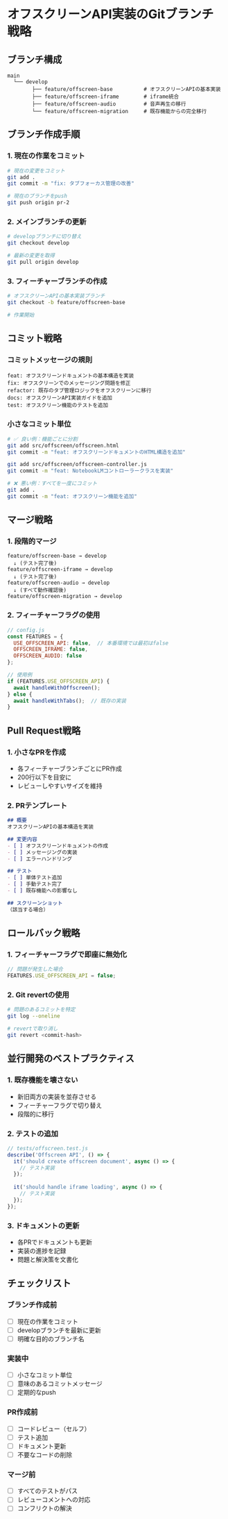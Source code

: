 # オフスクリーンAPI実装のGitブランチ戦略

## ブランチ構成

```
main
  └── develop
        ├── feature/offscreen-base          # オフスクリーンAPIの基本実装
        ├── feature/offscreen-iframe        # iframe統合
        ├── feature/offscreen-audio         # 音声再生の移行
        └── feature/offscreen-migration     # 既存機能からの完全移行
```

## ブランチ作成手順

### 1. 現在の作業をコミット
```bash
# 現在の変更をコミット
git add .
git commit -m "fix: タブフォーカス管理の改善"

# 現在のブランチをpush
git push origin pr-2
```

### 2. メインブランチの更新
```bash
# developブランチに切り替え
git checkout develop

# 最新の変更を取得
git pull origin develop
```

### 3. フィーチャーブランチの作成
```bash
# オフスクリーンAPIの基本実装ブランチ
git checkout -b feature/offscreen-base

# 作業開始
```

## コミット戦略

### コミットメッセージの規則
```
feat: オフスクリーンドキュメントの基本構造を実装
fix: オフスクリーンでのメッセージング問題を修正
refactor: 既存のタブ管理ロジックをオフスクリーンに移行
docs: オフスクリーンAPI実装ガイドを追加
test: オフスクリーン機能のテストを追加
```

### 小さなコミット単位
```bash
# ✅ 良い例：機能ごとに分割
git add src/offscreen/offscreen.html
git commit -m "feat: オフスクリーンドキュメントのHTML構造を追加"

git add src/offscreen/offscreen-controller.js
git commit -m "feat: NotebookLMコントローラークラスを実装"

# ❌ 悪い例：すべてを一度にコミット
git add .
git commit -m "feat: オフスクリーン機能を追加"
```

## マージ戦略

### 1. 段階的マージ
```
feature/offscreen-base → develop
  ↓ (テスト完了後)
feature/offscreen-iframe → develop
  ↓ (テスト完了後)
feature/offscreen-audio → develop
  ↓ (すべて動作確認後)
feature/offscreen-migration → develop
```

### 2. フィーチャーフラグの使用
```javascript
// config.js
const FEATURES = {
  USE_OFFSCREEN_API: false,  // 本番環境では最初はfalse
  OFFSCREEN_IFRAME: false,
  OFFSCREEN_AUDIO: false
};

// 使用例
if (FEATURES.USE_OFFSCREEN_API) {
  await handleWithOffscreen();
} else {
  await handleWithTabs();  // 既存の実装
}
```

## Pull Request戦略

### 1. 小さなPRを作成
- 各フィーチャーブランチごとにPR作成
- 200行以下を目安に
- レビューしやすいサイズを維持

### 2. PRテンプレート
```markdown
## 概要
オフスクリーンAPIの基本構造を実装

## 変更内容
- [ ] オフスクリーンドキュメントの作成
- [ ] メッセージングの実装
- [ ] エラーハンドリング

## テスト
- [ ] 単体テスト追加
- [ ] 手動テスト完了
- [ ] 既存機能への影響なし

## スクリーンショット
（該当する場合）
```

## ロールバック戦略

### 1. フィーチャーフラグで即座に無効化
```javascript
// 問題が発生した場合
FEATURES.USE_OFFSCREEN_API = false;
```

### 2. Git revertの使用
```bash
# 問題のあるコミットを特定
git log --oneline

# revertで取り消し
git revert <commit-hash>
```

## 並行開発のベストプラクティス

### 1. 既存機能を壊さない
- 新旧両方の実装を並存させる
- フィーチャーフラグで切り替え
- 段階的に移行

### 2. テストの追加
```javascript
// tests/offscreen.test.js
describe('Offscreen API', () => {
  it('should create offscreen document', async () => {
    // テスト実装
  });
  
  it('should handle iframe loading', async () => {
    // テスト実装
  });
});
```

### 3. ドキュメントの更新
- 各PRでドキュメントも更新
- 実装の進捗を記録
- 問題と解決策を文書化

## チェックリスト

### ブランチ作成前
- [ ] 現在の作業をコミット
- [ ] developブランチを最新に更新
- [ ] 明確な目的のブランチ名

### 実装中
- [ ] 小さなコミット単位
- [ ] 意味のあるコミットメッセージ
- [ ] 定期的なpush

### PR作成前
- [ ] コードレビュー（セルフ）
- [ ] テスト追加
- [ ] ドキュメント更新
- [ ] 不要なコードの削除

### マージ前
- [ ] すべてのテストがパス
- [ ] レビューコメントへの対応
- [ ] コンフリクトの解決